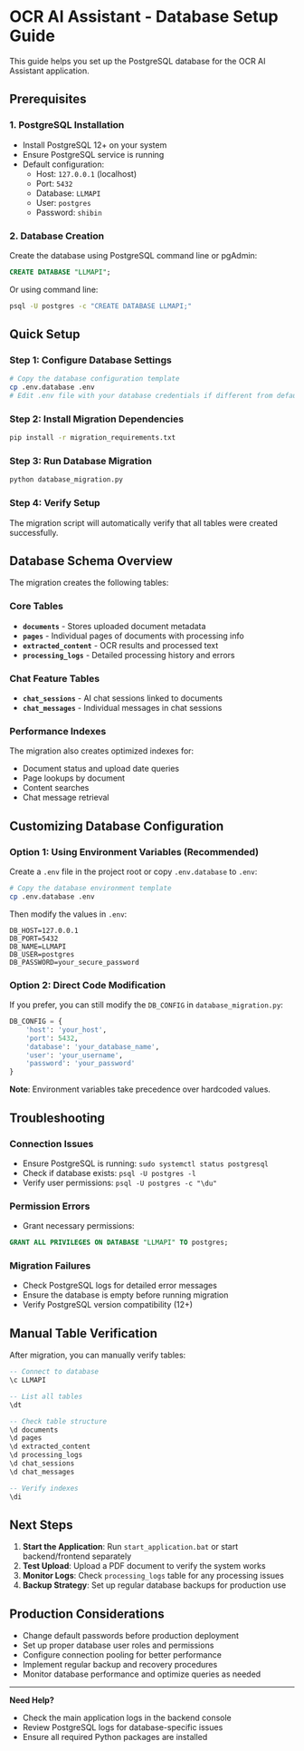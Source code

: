 # OCR AI Assistant - Database Setup Guide

This guide helps you set up the PostgreSQL database for the OCR AI Assistant application.

## Prerequisites

### 1. PostgreSQL Installation
- Install PostgreSQL 12+ on your system
- Ensure PostgreSQL service is running
- Default configuration:
  - Host: `127.0.0.1` (localhost)
  - Port: `5432`
  - Database: `LLMAPI`
  - User: `postgres`
  - Password: `shibin`

### 2. Database Creation
Create the database using PostgreSQL command line or pgAdmin:

```sql
CREATE DATABASE "LLMAPI";
```

Or using command line:
```bash
psql -U postgres -c "CREATE DATABASE LLMAPI;"
```

## Quick Setup

### Step 1: Configure Database Settings
```bash
# Copy the database configuration template
cp .env.database .env
# Edit .env file with your database credentials if different from defaults
```

### Step 2: Install Migration Dependencies
```bash
pip install -r migration_requirements.txt
```

### Step 3: Run Database Migration
```bash
python database_migration.py
```

### Step 4: Verify Setup
The migration script will automatically verify that all tables were created successfully.

## Database Schema Overview

The migration creates the following tables:

### Core Tables
- **`documents`** - Stores uploaded document metadata
- **`pages`** - Individual pages of documents with processing info
- **`extracted_content`** - OCR results and processed text
- **`processing_logs`** - Detailed processing history and errors

### Chat Feature Tables
- **`chat_sessions`** - AI chat sessions linked to documents
- **`chat_messages`** - Individual messages in chat sessions

### Performance Indexes
The migration also creates optimized indexes for:
- Document status and upload date queries
- Page lookups by document
- Content searches
- Chat message retrieval

## Customizing Database Configuration

### Option 1: Using Environment Variables (Recommended)

Create a `.env` file in the project root or copy `.env.database` to `.env`:

```bash
# Copy the database environment template
cp .env.database .env
```

Then modify the values in `.env`:

```env
DB_HOST=127.0.0.1
DB_PORT=5432
DB_NAME=LLMAPI
DB_USER=postgres
DB_PASSWORD=your_secure_password
```

### Option 2: Direct Code Modification

If you prefer, you can still modify the `DB_CONFIG` in `database_migration.py`:

```python
DB_CONFIG = {
    'host': 'your_host',
    'port': 5432,
    'database': 'your_database_name',
    'user': 'your_username',
    'password': 'your_password'
}
```

**Note**: Environment variables take precedence over hardcoded values.

## Troubleshooting

### Connection Issues
- Ensure PostgreSQL is running: `sudo systemctl status postgresql`
- Check if database exists: `psql -U postgres -l`
- Verify user permissions: `psql -U postgres -c "\du"`

### Permission Errors
- Grant necessary permissions:
```sql
GRANT ALL PRIVILEGES ON DATABASE "LLMAPI" TO postgres;
```

### Migration Failures
- Check PostgreSQL logs for detailed error messages
- Ensure the database is empty before running migration
- Verify PostgreSQL version compatibility (12+)

## Manual Table Verification

After migration, you can manually verify tables:

```sql
-- Connect to database
\c LLMAPI

-- List all tables
\dt

-- Check table structure
\d documents
\d pages
\d extracted_content
\d processing_logs
\d chat_sessions
\d chat_messages

-- Verify indexes
\di
```

## Next Steps

1. **Start the Application**: Run `start_application.bat` or start backend/frontend separately
2. **Test Upload**: Upload a PDF document to verify the system works
3. **Monitor Logs**: Check `processing_logs` table for any processing issues
4. **Backup Strategy**: Set up regular database backups for production use

## Production Considerations

- Change default passwords before production deployment
- Set up proper database user roles and permissions
- Configure connection pooling for better performance
- Implement regular backup and recovery procedures
- Monitor database performance and optimize queries as needed

---

**Need Help?** 
- Check the main application logs in the backend console
- Review PostgreSQL logs for database-specific issues
- Ensure all required Python packages are installed